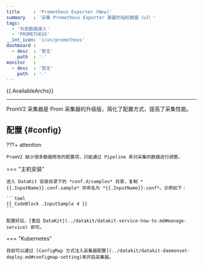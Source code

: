 ```yaml
---
title     : 'Prometheus Exporter (New)'
summary   : '采集 Prometheus Exporter 暴露的指标数据（v2）'
tags:
  - '外部数据接入'
  - 'PROMETHEUS'
__int_icon: 'icon/prometheus'
dashboard :
  - desc  : '暂无'
    path  : '-'
monitor   :
  - desc  : '暂无'
    path  : '-'
---
```


{{.AvailableArchs}}

---

PromV2 采集器是 Prom 采集器的升级版，简化了配置方式，提高了采集性能。

## 配置 {#config}

<!-- markdownlint-disable MD046 -->
???+ attention

    PromV2 缺少很多数据修改的配置项，只能通过 Pipeline 来对采集的数据进行调整。
<!-- markdownlint-enable -->

<!-- markdownlint-disable MD046 -->

=== "主机安装"

    进入 DataKit 安装目录下的 *conf.d/samples* 目录，复制 *{{.InputName}}.conf.sample* 并命名为 *{{.InputName}}.conf*。示例如下：
    
    ```toml
    {{ CodeBlock .InputSample 4 }}
    ```
    
    配置好后，[重启 DataKit](../datakit/datakit-service-how-to.md#manage-service) 即可。

=== "Kubernetes"

    目前可以通过 [ConfigMap 方式注入采集器配置](../datakit/datakit-daemonset-deploy.md#configmap-setting)来开启采集器。

<!-- markdownlint-enable -->
